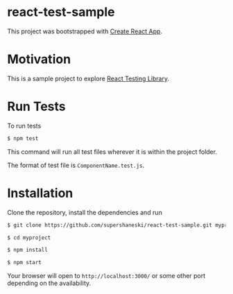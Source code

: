 react-test-sample
=======

This project was bootstrapped with [Create React App](https://github.com/facebook/create-react-app).

# Motivation

This is a sample project to explore [React Testing Library](https://testing-library.com/docs/react-testing-library/intro/).

# Run Tests

To run tests

```sh
$ npm test
```

This command will run all test files wherever it is within the project folder.

The format of test file is `ComponentName.test.js`.

# Installation

Clone the repository, install the dependencies and run

```sh
$ git clone https://github.com/supershaneski/react-test-sample.git myproject

$ cd myproject

$ npm install

$ npm start
```

Your browser will open to `http://localhost:3000/` or some other port depending on the availability.